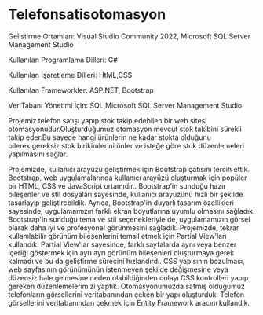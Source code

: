 # Telefonsatisotomasyon
 
Gelistirme Ortamları: Visual Studio Community 2022, Microsoft SQL Server Management Studio

Kullanılan Programlama Dilleri: C#

Kullanılan İşaretleme Dilleri: HtML,CSS

Kullanılan Frameworkler: ASP.NET, Bootstrap

VeriTabanı Yönetimi İçin: SQL,Microsoft SQL Server Management Studio

Projemiz telefon satışı yapıp stok takip edebilen bir web sitesi 
otomasyonudur.Oluşturduğumuz otomasyon mevcut stok 
takibini sürekli takip eder.Bu sayede hangi ürünlerin ne kadar 
stokta olduğunu bilerek,gereksiz stok birikimlerini önler ve 
isteğe göre stok düzenlemeleri yapılmasını sağlar.

Projemizde, kullanıcı arayüzü geliştirmek için 
Bootstrap çatısını tercih ettik. Bootstrap, web 
uygulamalarında kullanıcı arayüzü oluşturmak için 
popüler bir HTML, CSS ve JavaScript ortamıdır.. 
Bootstrap'in sunduğu hazır bileşenler ve stil dosyaları 
sayesinde, kullanıcı arayüzünü hızlı bir şekilde 
tasarlayıp geliştirebildik. Ayrıca, Bootstrap'in duyarlı 
tasarım özellikleri sayesinde, uygulamamızın farklı 
ekran boyutlarına uyumlu olmasını sağladık.
Bootstrap'in sunduğu tema ve stil seçenekleriyle de, 
uygulamamızın görsel olarak daha iyi ve profesyonel 
görünmesini sağladık. 
Projemizde, tekrar kullanılabilir görünüm 
bileşenlerini temsil etmek için Partial View'ları 
kullandık. Partial View'lar sayesinde, farklı sayfalarda 
aynı veya benzer içeriği göstermek için ayrı ayrı 
görünüm bileşenleri oluşturmaya gerek kalmadı ve 
bu da geliştirme sürecini hızlandırdı.
CSS yapısının bozulması, web sayfasının 
görünümünün istenmeyen şekilde değişmesine veya 
düzensiz hale gelmesine neden olabildiğinden dolayı 
CSS kontrolleri yapıp gereken düzenlemelerimizi 
yaptık.
Otomasyonumuzda satmış olduğumuz telefonların 
görsellerini veritabanından çeken bir yapı oluşturduk.
Telefon görsellerini veritabanından çekmek için 
Entity Framework aracını kullandık.

